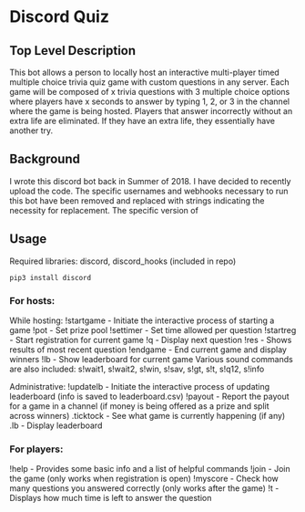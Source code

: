 # Discord Quiz

## Top Level Description
This bot allows a person to locally host an interactive multi-player timed multiple choice trivia quiz game with custom questions in any server. Each game will be composed of x trivia questions with 3 multiple choice options where players have x seconds to answer by typing 1, 2, or 3 in the channel where the game is being hosted. Players that answer incorrectly without an extra life are eliminated. If they have an extra life, they essentially have another try.

## Background
I wrote this discord bot back in Summer of 2018. I have decided to recently upload the code. The specific usernames and webhooks necessary to run this bot have been removed and replaced with strings indicating the necessity for replacement. The specific version of 

## Usage
Required libraries: discord, discord_hooks (included in repo)
``` 
pip3 install discord 
```
### For hosts:
While hosting:
!startgame - Initiate the interactive process of starting a game
!pot - Set prize pool
!settimer - Set time allowed per question
!startreg - Start registration for current game
!q - Display next question
!res - Shows results of most recent question
!endgame - End current game and display winners
!lb - Show leaderboard for current game
Various sound commands are also included: s!wait1, s!wait2, s!win, s!sav, s!gt, s!t, s!q12, s!info

Administrative:
!updatelb - Initiate the interactive process of updating leaderboard (info is saved to leaderboard.csv)
!payout - Report the payout for a game in a channel (if money is being offered as a prize and split across winners)
.ticktock - See what game is currently happening (if any)
.lb - Display leaderboard

### For players:
!help - Provides some basic info and a list of helpful commands
!join - Join the game (only works when registration is open)
!myscore - Check how many questions you answered correctly (only works after the game)
!t - Displays how much time is left to answer the question
